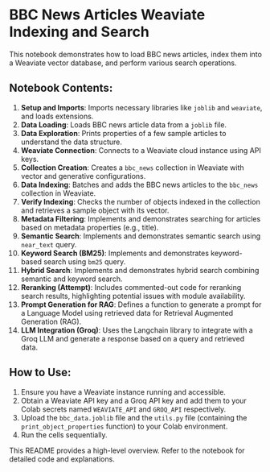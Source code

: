 # BBC News Articles Weaviate Indexing and Search

This notebook demonstrates how to load BBC news articles, index them into a Weaviate vector database, and perform various search operations.

## Notebook Contents:

1.  **Setup and Imports**: Imports necessary libraries like `joblib` and `weaviate`, and loads extensions.
2.  **Data Loading**: Loads BBC news article data from a `joblib` file.
3.  **Data Exploration**: Prints properties of a few sample articles to understand the data structure.
4.  **Weaviate Connection**: Connects to a Weaviate cloud instance using API keys.
5.  **Collection Creation**: Creates a `bbc_news` collection in Weaviate with vector and generative configurations.
6.  **Data Indexing**: Batches and adds the BBC news articles to the `bbc_news` collection in Weaviate.
7.  **Verify Indexing**: Checks the number of objects indexed in the collection and retrieves a sample object with its vector.
8.  **Metadata Filtering**: Implements and demonstrates searching for articles based on metadata properties (e.g., title).
9.  **Semantic Search**: Implements and demonstrates semantic search using `near_text` query.
10. **Keyword Search (BM25)**: Implements and demonstrates keyword-based search using `bm25` query.
11. **Hybrid Search**: Implements and demonstrates hybrid search combining semantic and keyword search.
12. **Reranking (Attempt)**: Includes commented-out code for reranking search results, highlighting potential issues with module availability.
13. **Prompt Generation for RAG**: Defines a function to generate a prompt for a Language Model using retrieved data for Retrieval Augmented Generation (RAG).
14. **LLM Integration (Groq)**: Uses the Langchain library to integrate with a Groq LLM and generate a response based on a query and retrieved data.

## How to Use:

1.  Ensure you have a Weaviate instance running and accessible.
2.  Obtain a Weaviate API key and a Groq API key and add them to your Colab secrets named `WEAVIATE_API` and `GROQ_API` respectively.
3.  Upload the `bbc_data.joblib` file and the `utils.py` file (containing the `print_object_properties` function) to your Colab environment.
4.  Run the cells sequentially.

This README provides a high-level overview. Refer to the notebook for detailed code and explanations.
